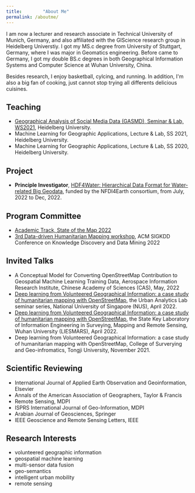 ```yaml
---
title:        "About Me"
permalink: /aboutme/
---
```


I am now a lecturer and research associate in Technical University of Munich, Germany, and also affiliated with the GIScience research group in Heidelberg Universtiy. I got my MS.c degree from University of Stuttgart, Germany, where I was major in Geomatics engineering. Before came to Germany, I got my double BS.c degrees in both Geographical Information Systems and Computer Science at Wuhan University, China. 

Besides research, I enjoy basketball, cylcing, and running. In addition, I'm also a big fan of cooking, just cannot stop trying all differents delicious cuisines.

<h2>Teaching</h2>

* [Geographical Analysis of Social Media Data (GASMD), Seminar & Lab, WS2021](https://lsf.uni-heidelberg.de/qisserver/rds?state=verpublish&status=init&vmfile=no&publishid=350079&moduleCall=webInfo&publishConfFile=webInfo&publishSubDir=veranstaltung), Heidelberg University.
* Machine Learning for Geographic Applications, Lecture & Lab, SS 2021, Heidelberg University.
* Machine Learning for Geographic Applications, Lecture & Lab, SS 2020, Heidelberg University.

<h2>Project</h2>

* <b>Principle Investigator</b>, [HDF4Water: Hierarchical Data Format for Water-related Big Geodata](https://www.nfdi4earth.de/2participate/incubator-lab), funded by the NFDI4Earth consortium, from July, 2022 to Dec, 2022.

<h2>Program Committee</h2>

* [Academic Track, State of the Map 2022](https://2022.stateofthemap.org/calls/academic/) 
* [3rd Data-driven Humanitarian Mapping workshop](https://kdd-humanitarian-mapping.herokuapp.com/#org), ACM SIGKDD Conference on Knowledge Discovery and Data Mining 2022


<h2>Invited Talks</h2>

* A Conceptual Model for Converting OpenStreetMap Contribution to Geospatial Machine Learning Training Data, Aerospace Information Research Institute, Chinese Academy of Sciences (CAS), May, 2022
* [Deep learning from Volunteered Geographical Information: a case study of humanitarian mapping with OpenStreetMap](https://ual.sg/seminars/), the Urban Analytics Lab seminar series, National University of Singapore (NUS), April 2022.
* [Deep learning from Volunteered Geographical Information: a case study of humanitarian mapping with OpenStreetMap](https://mp.weixin.qq.com/s/G2GRet3trCF75zh4aHIjGw), the State Key Laboratory of Information Engineering in Surveying, Mapping and Remote Sensing, Wuhan University (LIESMARS), April 2022.
* Deep learning from Volunteered Geographical Information: a case study of humanitarian mapping with OpenStreetMap, College of Surverying and Geo-infromatics, Tongji University, November 2021.


<h2>Scientific Reviewing</h2>

* International Journal of Applied Earth Observation and Geoinformation, Elsevier
* Annals of the American Association of Geographers, Taylor & Francis
* Remote Sensing, MDPI
* ISPRS International Journal of Geo-Information, MDPI
* Arabian Journal of Geosciences, Springer
* IEEE Geoscience and Remote Sensing Letters, IEEE


<h2>Research Interests</h2>

* volunteered geographic information
* geospatial machine learning
* multi-sensor data fusion
* geo-semantics
* intelligent urban mobility
* remote sensing


